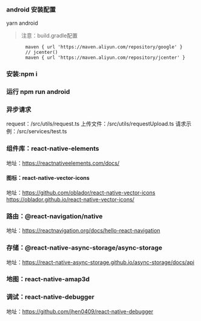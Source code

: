 ### android 安装配置
yarn android
> 注意：build.gradle配置
 ```   // google()
        maven { url 'https://maven.aliyun.com/repository/google' }
        // jcenter()
        maven { url 'https://maven.aliyun.com/repository/jcenter' }
```
### 安装:npm i
### 运行 npm run android

### 异步请求
request：/src/utils/request.ts
上传文件：/src/utils/requestUpload.ts
请求示例：/src/services/test.ts 

### 组件库：react-native-elements
地址：https://reactnativeelements.com/docs/
#### 图标：react-native-vector-icons
地址：https://github.com/oblador/react-native-vector-icons
https://oblador.github.io/react-native-vector-icons/
### 路由：@react-navigation/native
地址：https://reactnavigation.org/docs/hello-react-navigation

### 存储：@react-native-async-storage/async-storage
地址：https://react-native-async-storage.github.io/async-storage/docs/api

### 地图：react-native-amap3d
### 调试：react-native-debugger 
地址：https://github.com/jhen0409/react-native-debugger




